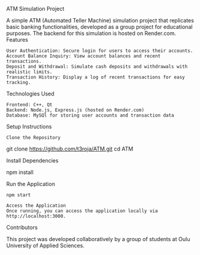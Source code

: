 ATM Simulation Project

A simple ATM (Automated Teller Machine) simulation project that replicates basic banking functionalities, developed as a group project for educational purposes. The backend for this simulation is hosted on Render.com.
Features

    User Authentication: Secure login for users to access their accounts.
    Account Balance Inquiry: View account balances and recent transactions.
    Deposit and Withdrawal: Simulate cash deposits and withdrawals with realistic limits.
    Transaction History: Display a log of recent transactions for easy tracking.

Technologies Used

    Frontend: C++, Qt
    Backend: Node.js, Express.js (hosted on Render.com)
    Database: MySQl for storing user accounts and transaction data

Setup Instructions

    Clone the Repository

git clone https://github.com/t3roja/ATM.git
cd ATM

Install Dependencies

npm install

Run the Application

    npm start

    Access the Application
    Once running, you can access the application locally via http://localhost:3000.

Contributors

This project was developed collaboratively by a group of students at Oulu University of Applied Sciences.


